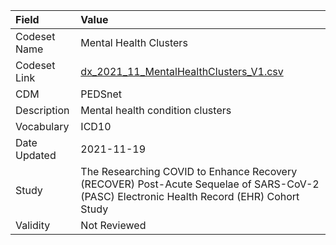 |Field        |Value                                                                                                                                    |
|:------------|:----------------------------------------------------------------------------------------------------------------------------------------|
|Codeset Name |Mental Health Clusters                                                                                                                   |
|Codeset Link |[dx_2021_11_MentalHealthClusters_V1.csv](https://github.com/PEDSnet/Variable-Dictionary/blob/main/conditions/dx_2021_11_MentalHealthClusters_V1.csv.csv)|
|CDM          |PEDSnet                                                                                                                                  |
|Description  |Mental health condition clusters                                                                                                         |
|Vocabulary   |ICD10                                                                                                                                    |
|Date Updated |2021-11-19                                                                                                                               |
|Study        |The Researching COVID to Enhance Recovery (RECOVER) Post-Acute Sequelae of SARS-CoV-2 (PASC) Electronic Health Record (EHR) Cohort Study |
|Validity     |Not Reviewed                                                                                                                             |
